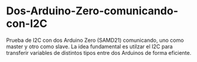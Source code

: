 # Dos-Arduino-Zero-comunicando-con-I2C
Prueba de I2C con dos Arduino Zero (SAMD21) comunicando, uno como master y otro como slave.
La idea fundamental es utilzar el I2C para transferir variables de distintos tipos entre dos Arduinos de forma eficiente.
